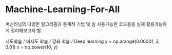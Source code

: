 # Machine-Learning-For-All
머신러닝의 다양한 알고리즘과 통계적 기법 및 실 사용가능한 코드들을 실제 활용가능하게 정리해보고자 함.

지도학습 / 비지도 학습 / 강화 학습 / Deep learning
y = np.arange(0.00001, 3, 0.01)
x = np.power(10, y)
